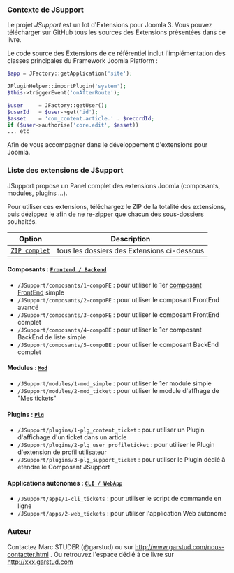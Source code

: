 ### Contexte de JSupport
Le projet *JSupport* est un lot d'Extensions pour Joomla 3.
Vous pouvez télécharger sur GitHub tous les sources des Extensions présentées dans ce livre.

Le code source des Extensions de ce référentiel inclut l'implémentation des classes principales du Framework Joomla Platform :
```php
$app = JFactory::getApplication('site');

JPluginHelper::importPlugin('system');
$this->triggerEvent('onAfterRoute');

$user     = JFactory::getUser();
$userId   = $user->get('id');
$asset    = 'com_content.article.' . $recordId;
if ($user->authorise('core.edit', $asset))
... etc
```
Afin de vous accompagner dans le développement d'extensions pour Joomla.

### Liste des extensions de JSupport
JSupport propose un Panel complet des extensions Joomla (composants, modules, plugins ...).

Pour utiliser ces extensions, téléchargez le ZIP de la totalité des extensions, puis dézippez le afin de ne re-zipper que chacun des sous-dossiers souhaités.

Option        | Description
------------- | ----------------
[`ZIP complet`](https://github.com/garstud/JSupport/archive/master.zip) | tous les dossiers des Extensions ci-dessous


#### Composants : [`Frontend / Backend`](https://github.com/garstud/JSupport/tree/master/composants "Espace des Composants")
- `/JSupport/composants/1-compoFE` : pour utiliser le 1er [composant FrontEnd](https://github.com/garstud/JSupport/tree/master/docs/manual/fr-FR/extensions) simple
- `/JSupport/composants/2-compoFE` : pour utiliser le composant FrontEnd avancé
- `/JSupport/composants/3-compoFE` : pour utiliser le composant FrontEnd complet
- `/JSupport/composants/4-compoBE` : pour utiliser le 1er composant BackEnd de liste simple
- `/JSupport/composants/5-compoBE` : pour utiliser le composant BackEnd complet

#### Modules : [`Mod`](https://github.com/garstud/JSupport/tree/master/modules)
- `/JSupport/modules/1-mod_simple` : pour utiliser le 1er module simple
- `/JSupport/modules/2-mod_ticket` : pour utiliser le module d'affhage de "Mes tickets"

#### Plugins : [`Plg`](https://github.com/garstud/JSupport/tree/master/plugins)
- `/JSupport/plugins/1-plg_content_ticket` : pour utiliser un Plugin d'affichage d'un ticket dans un article
- `/JSupport/plugins/2-plg_user_profileticket` : pour utiliser le Plugin d'extension de profil utilisateur
- `/JSupport/plugins/3-plg_support_ticket` : pour utiliser le Plugin dédié à étendre le Composant JSupport

#### Applications autonomes : [`CLI / WebApp`](https://github.com/garstud/JSupport/tree/master/apps)
- `/JSupport/apps/1-cli_tickets` : pour utiliser le script de commande en ligne
- `/JSupport/apps/2-web_tickets` : pour utiliser l'application Web autonome


### Auteur
Contactez Marc STUDER (@garstud) ou sur http://www.garstud.com/nous-contacter.html .
Ou retrouvez l'espace dédié à ce livre sur http://xxx.garstud.com
